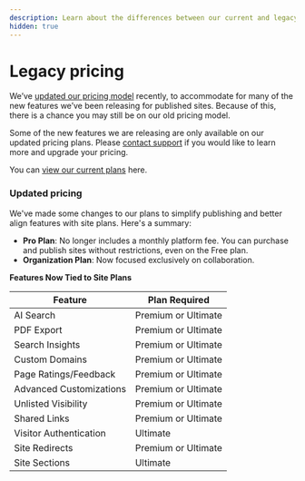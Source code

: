 ```yaml
---
description: Learn about the differences between our current and legacy pricing.
hidden: true
---
```


# Legacy pricing

We’ve [updated our pricing model](https://www.gitbook.com/blog/new-site-sections#new-pricing-for-new-users) recently, to accommodate for many of the new features we’ve been releasing for published sites. Because of this, there is a chance you may still be on our old pricing model.

Some of the new features we are releasing are only available on our updated pricing plans. Please [contact support](https://gitbook.com/docs/help-center/support/how-do-i-contact-support) if you would like to learn more and upgrade your pricing.

You can [view our current plans](./) here.

### Updated pricing

We've made some changes to our plans to simplify publishing and better align features with site plans. Here's a summary:

* **Pro Plan**: No longer includes a monthly platform fee. You can purchase and publish sites without restrictions, even on the Free plan.
* **Organization Plan**: Now focused exclusively on collaboration.

**Features Now Tied to Site Plans**

| **Feature**             | **Plan Required**   |
| ----------------------- | ------------------- |
| AI Search               | Premium or Ultimate |
| PDF Export              | Premium or Ultimate |
| Search Insights         | Premium or Ultimate |
| Custom Domains          | Premium or Ultimate |
| Page Ratings/Feedback   | Premium or Ultimate |
| Advanced Customizations | Premium or Ultimate |
| Unlisted Visibility     | Premium or Ultimate |
| Shared Links            | Premium or Ultimate |
| Visitor Authentication  | Ultimate            |
| Site Redirects          | Premium or Ultimate |
| Site Sections           | Ultimate            |
